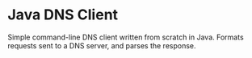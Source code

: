 # Java DNS Client
 Simple command-line DNS client written from scratch in Java. Formats requests sent to a DNS server, and parses the response.
